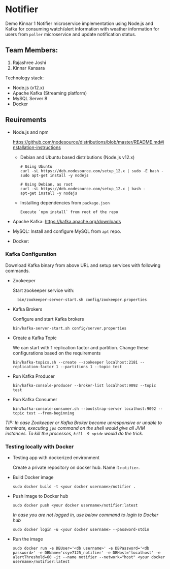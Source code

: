 # Notifier
Demo Kinnar 1
Notifier microservice implementation using Node.js and Kafka for consuming watch/alert information with weather information for users from `poller` microservice and update notification status.

## Team Members:
1. Rajashree Joshi
1. Kinnar Kansara

Technology stack:
- Node.js (v12.x)
- Apache Kafka (Streaming platform)
- MySQL Server 8
- Docker


## Reuirements

- Node.js and npm

    https://github.com/nodesource/distributions/blob/master/README.md#installation-instructions

    - Debian and Ubuntu based distributions (Node.js v12.x)
        ```$xslt
        # Using Ubuntu
        curl -sL https://deb.nodesource.com/setup_12.x | sudo -E bash -
        sudo apt-get install -y nodejs

        # Using Debian, as root
        curl -sL https://deb.nodesource.com/setup_12.x | bash -
        apt-get install -y nodejs
        ```

    - Installing dependencies from `package.json`
        ```
        Execute `npm install` from root of the repo
        ```

- Apache Kafka: https://kafka.apache.org/downloads

- MySQL: Install and configure MySQL from `apt` repo.

- Docker: 


### Kafka Configuration

Download Kafka binary from above URL and setup services with following commands.

- Zookeeper
    
    Start zookeeper service with:
        
        bin/zookeeper-server-start.sh config/zookeeper.properties

- Kafka Brokers

    Configure and start Kafka brokers
    ```
    bin/kafka-server-start.sh config/server.properties
    ```

- Create a Kafka Topic

    We can start with 1 replication factor and partition. Change these configurations based on the requirements
    ```
    bin/kafka-topics.sh --create --zookeeper localhost:2181 --replication-factor 1 --partitions 1 --topic test
    ```

- Run Kafka Producer
    ```
    bin/kafka-console-producer --broker-list localhost:9092 --topic test
    ```

- Run Kafka Consumer
    ```
    bin/kafka-console-consumer.sh --bootstrap-server localhost:9092 --topic test --from-beginning
    ```

*TIP: In case Zookeeper or Kafka Broker become unresponsive or unable to terminate, executing `jps` command on the shell would give all JVM instances. To kill the processes, `kill -9 <pid>` would do the trick.*


### Testing locally with Docker

- Testing app with dockerized environment

    Create a private repository on docker hub. Name it `notifier`.

- Build Docker image
    ```
    sudo docker build -t <your docker username>/notifier .
    ```

- Push image to Docker hub
    ```
    sudo docker push <your docker username>/notifier:latest
    ```
    *In case you are not logged in, use below command to login to Docker hub*
    ```
    sudo docker login -u <your docker username> --password-stdin
    ```

- Run the image
    ```
    sudo docker run -e DBUser='<db username>' -e DBPassword='<db password>' -e DBName='csye7125_notifier' -e DBHost='localhost' -e alertThreshold=60 -it --name notifier --network="host" <your docker username>/notifier:latest
    ```
    
